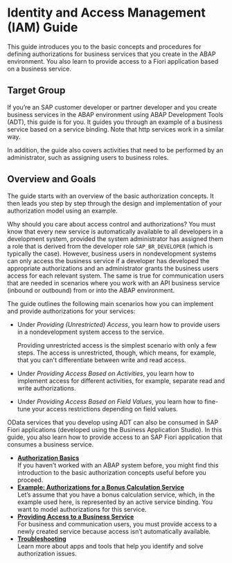 <!-- loio5b6290112008456b9e9400faebb8cd33 -->

# Identity and Access Management \(IAM\) Guide

This guide introduces you to the basic concepts and procedures for defining authorizations for business services that you create in the ABAP environment. You also learn to provide access to a Fiori application based on a business service.



<a name="loio5b6290112008456b9e9400faebb8cd33__section_xxr_1hr_cmb"/>

## Target Group

If you’re an SAP customer developer or partner developer and you create business services in the ABAP environment using ABAP Development Tools \(ADT\), this guide is for you. It guides you through an example of a business service based on a service binding. Note that http services work in a similar way.

In addition, the guide also covers activities that need to be performed by an administrator, such as assigning users to business roles.



<a name="loio5b6290112008456b9e9400faebb8cd33__section_fbd_1m4_nlb"/>

## Overview and Goals

The guide starts with an overview of the basic authorization concepts. It then leads you step by step through the design and implementation of your authorization model using an example.

Why should you care about access control and authorizations? You must know that every new service is automatically available to all developers in a development system, provided the system administrator has assigned them a role that is derived from the developer role `SAP_BR_DEVELOPER` \(which is typically the case\). However, business users in nondevelopment systems can only access the business service if a developer has developed the appropriate authorizations and an administrator grants the business users access for each relevant system. The same is true for communication users that are needed in scenarios where you work with an API business service \(inbound or outbound\) from or into the ABAP environment.

The guide outlines the following main scenarios how you can implement and provide authorizations for your services:

-   Under *Providing \(Unrestricted\) Access*, you learn how to provide users in a nondevelopment system access to the service.

    Providing unrestricted access is the simplest scenario with only a few steps. The access is unrestricted, though, which means, for example, that you can't differentiate between write and read access.

-   Under *Providing Access Based on Activities*, you learn how to implement access for different activities, for example, separate read and write authorizations.

-   Under *Providing Access Based on Field Values*, you learn how to fine-tune your access restrictions depending on field values.


OData services that you develop using ADT can also be consumed in SAP Fiori applications \(developed using the Business Application Studio\). In this guide, you also learn how to provide access to an SAP Fiori application that consumes a business service.

-   **[Authorization Basics](Authorization_Basics_3461653.md "If you haven’t worked with an ABAP system before, you might find this introduction to the basic authorization concepts useful before you
		proceed.")**  
If you haven’t worked with an ABAP system before, you might find this introduction to the basic authorization concepts useful before you proceed.
-   **[Example: Authorizations for a Bonus Calculation Service](Example_Authorizations_for_a_Bonus_Calculation_Service_825942f.md "Let’s assume that you have a bonus calculation service, which, in the example used here, is represented by an active service binding. You
		want to model authorizations for this service. ")**  
Let’s assume that you have a bonus calculation service, which, in the example used here, is represented by an active service binding. You want to model authorizations for this service.
-   **[Providing Access to a Business Service](Providing_Access_to_a_Business_Service_ab87ca2.md "For business and communication users, you must provide access to a newly created service because access isn’t automatically
		available.")**  
For business and communication users, you must provide access to a newly created service because access isn’t automatically available.
-   **[Troubleshooting](Troubleshooting_4bc934b.md "Learn more about apps and tools that help you identify and solve authorization issues.")**  
Learn more about apps and tools that help you identify and solve authorization issues.

